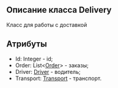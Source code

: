 ## Описание класса Delivery
Класс для работы с доставкой 
## Атрибуты
* Id: Integer - id;
* Order: List<[Order](https://github.com/mrsmyc/itsaboutsmyc/blob/master/Order.md)> - заказы;
* Driver: [Driver](https://github.com/mrsmyc/itsaboutsmyc/blob/master/Driver.md) - водитель;
* Transport: [Transport](https://github.com/mrsmyc/itsaboutsmyc/blob/master/Transport.md) - транспорт.
